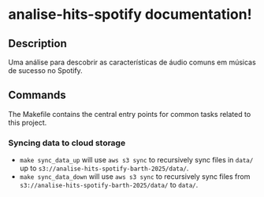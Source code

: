 # analise-hits-spotify documentation!

## Description

Uma análise para descobrir as características de áudio comuns em músicas de sucesso no Spotify.

## Commands

The Makefile contains the central entry points for common tasks related to this project.

### Syncing data to cloud storage

* `make sync_data_up` will use `aws s3 sync` to recursively sync files in `data/` up to `s3://analise-hits-spotify-barth-2025/data/`.
* `make sync_data_down` will use `aws s3 sync` to recursively sync files from `s3://analise-hits-spotify-barth-2025/data/` to `data/`.



